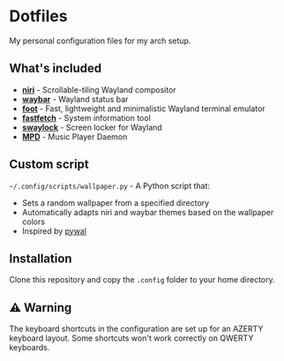 # Dotfiles

My personal configuration files for my arch setup.

## What's included

- **[niri](https://github.com/YaLTeR/niri)** - Scrollable-tiling Wayland compositor
- **[waybar](https://github.com/Alexays/Waybar)** - Wayland status bar
- **[foot](https://codeberg.org/dnkl/foot)** - Fast, lightweight and minimalistic Wayland terminal emulator
- **[fastfetch](https://github.com/fastfetch-cli/fastfetch)** - System information tool
- **[swaylock](https://github.com/swaywm/swaylock)** - Screen locker for Wayland
- **[MPD](https://github.com/MusicPlayerDaemon/MPD)** - Music Player Daemon 

## Custom script

`~/.config/scripts/wallpaper.py` - A Python script that:
- Sets a random wallpaper from a specified directory
- Automatically adapts niri and waybar themes based on the wallpaper colors
- Inspired by [pywal](https://github.com/dylanaraps/pywal)

## Installation

Clone this repository and copy the `.config` folder to your home directory.

## ⚠️ Warning

The keyboard shortcuts in the configuration are set up for an AZERTY keyboard layout. Some shortcuts won't work correctly on QWERTY keyboards.
